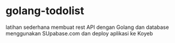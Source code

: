 # golang-todolist

latihan sederhana membuat rest API dengan Golang dan database menggunakan SUpabase.com dan deploy aplikasi ke Koyeb 
